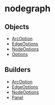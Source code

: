 # <span class="badge package-variant-panelcfg"></span> nodegraph

## Objects

 * <span class="badge object-type-class"></span> [ArcOption](./object-ArcOption.md)
 * <span class="badge object-type-class"></span> [EdgeOptions](./object-EdgeOptions.md)
 * <span class="badge object-type-class"></span> [NodeOptions](./object-NodeOptions.md)
 * <span class="badge object-type-class"></span> [Options](./object-Options.md)
## Builders

 * <span class="badge builder"></span> [ArcOption](./builder-ArcOption.md)
 * <span class="badge builder"></span> [EdgeOptions](./builder-EdgeOptions.md)
 * <span class="badge builder"></span> [NodeOptions](./builder-NodeOptions.md)
 * <span class="badge builder"></span> [Panel](./builder-Panel.md)
